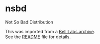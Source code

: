 # nsbd
Not So Bad Distribution

This was imported from a [Bell Labs archive](http://web.archive.org/web/20120306104619/http://www.bell-labs.com/project/nsbd/archives/nsbdsrc.tar.gz).  
See the [README](README) file for details.
